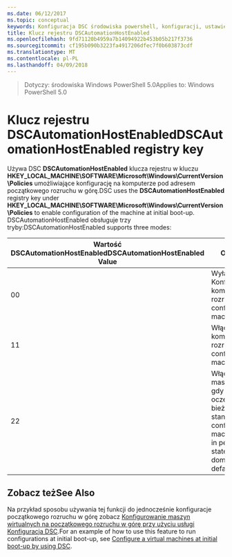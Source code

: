 ```yaml
---
ms.date: 06/12/2017
ms.topic: conceptual
keywords: Konfiguracja DSC środowiska powershell, konfiguracji, ustawienia
title: Klucz rejestru DSCAutomationHostEnabled
ms.openlocfilehash: 9fd71120b4959a7b14094922b453b05b217f3736
ms.sourcegitcommit: cf195b090b3223fa4917206dfec7f0b603873cdf
ms.translationtype: MT
ms.contentlocale: pl-PL
ms.lasthandoff: 04/09/2018
---
```

><span data-ttu-id="c0227-103">Dotyczy: środowiska Windows PowerShell 5.0</span><span class="sxs-lookup"><span data-stu-id="c0227-103">Applies to: Windows PowerShell 5.0</span></span>

# <a name="dscautomationhostenabled-registry-key"></a><span data-ttu-id="c0227-104">Klucz rejestru DSCAutomationHostEnabled</span><span class="sxs-lookup"><span data-stu-id="c0227-104">DSCAutomationHostEnabled registry key</span></span>

<span data-ttu-id="c0227-105">Używa DSC **DSCAutomationHostEnabled** klucza rejestru w kluczu **HKEY_LOCAL_MACHINE\SOFTWARE\Microsoft\Windows\CurrentVersion\Policies** umożliwiające konfigurację na komputerze pod adresem początkowego rozruchu w górę.</span><span class="sxs-lookup"><span data-stu-id="c0227-105">DSC uses the **DSCAutomationHostEnabled** registry key under **HKEY_LOCAL_MACHINE\SOFTWARE\Microsoft\Windows\CurrentVersion\Policies** to enable configuration of the machine at initial boot-up.</span></span>
<span data-ttu-id="c0227-106">DSCAutomationHostEnabled obsługuje trzy tryby:</span><span class="sxs-lookup"><span data-stu-id="c0227-106">DSCAutomationHostEnabled supports three modes:</span></span>

|  <span data-ttu-id="c0227-107">Wartość DSCAutomationHostEnabled</span><span class="sxs-lookup"><span data-stu-id="c0227-107">DSCAutomationHostEnabled Value</span></span>  |  <span data-ttu-id="c0227-108">Opis</span><span class="sxs-lookup"><span data-stu-id="c0227-108">Description</span></span>   |
|---|---|
<span data-ttu-id="c0227-109">0</span><span class="sxs-lookup"><span data-stu-id="c0227-109">0</span></span> | <span data-ttu-id="c0227-110">Wyłącz Konfigurowanie komputera na rozruchowego.</span><span class="sxs-lookup"><span data-stu-id="c0227-110">Disable configuring the machine at boot-up.</span></span> |
<span data-ttu-id="c0227-111">1</span><span class="sxs-lookup"><span data-stu-id="c0227-111">1</span></span> | <span data-ttu-id="c0227-112">Włącz konfigurowanie komputera na rozruchowego.</span><span class="sxs-lookup"><span data-stu-id="c0227-112">Enable configuring the machine at boot-up.</span></span> |
<span data-ttu-id="c0227-113">2</span><span class="sxs-lookup"><span data-stu-id="c0227-113">2</span></span> | <span data-ttu-id="c0227-114">Włącz konfigurowanie maszyny tylko wtedy, gdy trwa DSC oczekujące lub bieżącego stanu.</span><span class="sxs-lookup"><span data-stu-id="c0227-114">Enable configuring the machine only if DSC is in pending or current state.</span></span> <span data-ttu-id="c0227-115">Jest to wartość domyślna.</span><span class="sxs-lookup"><span data-stu-id="c0227-115">This is the default value.</span></span> |

## <a name="see-also"></a><span data-ttu-id="c0227-116">Zobacz też</span><span class="sxs-lookup"><span data-stu-id="c0227-116">See Also</span></span>

<span data-ttu-id="c0227-117">Na przykład sposobu używania tej funkcji do jednocześnie konfiguracje początkowego rozruchu w górę zobacz [Konfigurowanie maszyn wirtualnych na początkowego rozruchu w górę przy użyciu usługi Konfiguracja DSC](bootstrapDsc.md).</span><span class="sxs-lookup"><span data-stu-id="c0227-117">For an example of how to use this feature to run configurations at initial boot-up, see [Configure a virtual machines at initial boot-up by using DSC](bootstrapDsc.md).</span></span>